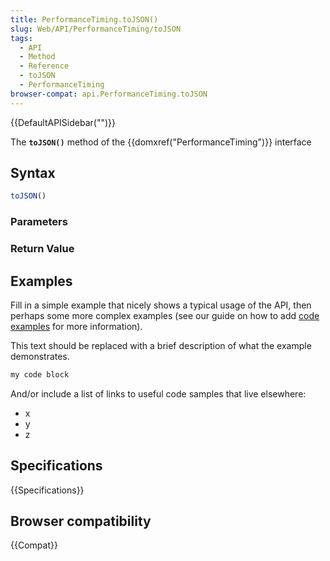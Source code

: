 ```yaml
---
title: PerformanceTiming.toJSON()
slug: Web/API/PerformanceTiming/toJSON
tags:
  - API
  - Method
  - Reference
  - toJSON
  - PerformanceTiming
browser-compat: api.PerformanceTiming.toJSON
---
```

{{DefaultAPISidebar("")}}

The **`toJSON()`** method of the {{domxref("PerformanceTiming")}} interface 

## Syntax

```js
toJSON()
```

### Parameters



### Return Value



## Examples

Fill in a simple example that nicely shows a typical usage of the API, then perhaps some more complex examples (see our guide on how to add [code examples](/en-US/docs/MDN/Contribute/Structures/Code_examples) for more information).

This text should be replaced with a brief description of what the example demonstrates.

```js
my code block
```

And/or include a list of links to useful code samples that live elsewhere:

*   x
*   y
*   z

## Specifications

{{Specifications}}

## Browser compatibility

{{Compat}}

